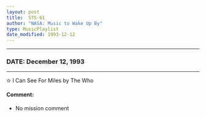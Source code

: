 ```yaml
---
layout: post
title:  STS-61
author: "NASA: Music to Wake Up By"
type: MusicPlaylist
date_modified: 1993-12-12
---
```


----
### DATE: December 12, 1993
----
✫ I Can See For Miles by The Who

#### Comment:
* No mission comment
